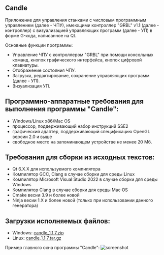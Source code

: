 Candle
-----------
Приложение для управления станками с числовым программным управлением (далее - ЧПУ),
имеющими контроллер "GRBL" v1.1 (далее - контроллер) с визуализацией управляющих программ
(далее - УП) в форме G-кода, написанное на Qt.

Основные функции программы:
* Управление ЧПУ с контроллером "GRBL" при помощи консольных команд,
  кнопок графического интерфейса, кнопок цифровой клавиатуры.
* Отображение состояния ЧПУ.
* Загрузка, редактирование, сохранение управляющих программ (далее - УП).
* Визуализация УП.

Программно-аппаратные требования для выполнения программы "Candle":
-------------------------------------------------------------------
* Windows/Linux x86/Mac OS
* процессор, поддерживающий набор инструкций SSE2
* графический адаптер, поддерживающий спецификацию OpenGL версии 2.0 и выше
* свободное место на запоминающем устройстве не менее 20 Мб.

Требования для сборки из исходных текстов:
------------------
* Qt 6.X.X для используемого компилятора
* Компилятор GCC, Clang в случае сборки для среды Linux
* Компилятор Microsoft Visual Studio 2022 в случае сборки для среды Windows
* Компилятор Clang в случае сборки для среды Mac OS
* Cmake весии 3.9 и более новой
* Ninja весии 1.X и более новой (только при использовании данного генератора)

Загрузки исполняемых файлов:
----------------------------

* Windows: [candle_1.1.7.zip](https://github.com/Denvi/Candle/releases/download/v1.1/Candle_1.1.7.zip)
* Linux: [candle_1.1.7.tar.gz](https://github.com/Denvi/Candle/releases/download/v1.1/Candle_1.1.7.tar.gz)

Пример главного окна программы "Candle":
![screenshot](/screenshots/screenshot_heightmap_original.png)
